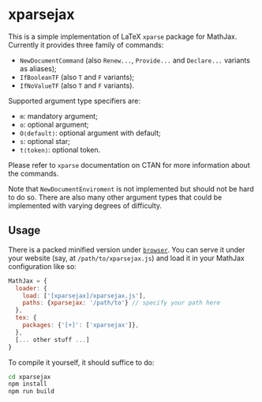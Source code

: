 # xparsejax

This is a simple implementation of LaTeX `xparse` package for MathJax. Currently it provides three family of commands:

- `NewDocumentCommand` (also `Renew...`, `Provide...` and `Declare...` variants as aliases);
- `IfBooleanTF` (also `T` and `F` variants);
- `IfNoValueTF` (also `T` and `F` variants).

Supported argument type specifiers are:
- `m`: mandatory argument;
- `o`: optional argument;
- `O⟨default⟩`: optional argument with default;
- `s`: optional star;
- `t⟨token⟩`: optional token.

Please refer to `xparse` documentation on CTAN for more information about the commands.

Note that `NewDocumentEnviroment` is not implemented but should not be hard to do so. There are also many other argument types that could be implemented with varying degrees of difficulty. 

## Usage

There is a packed minified version under [`browser`](browser). You can serve it under your website (say, at `/path/to/xparsejax.js`) and load it in your MathJax configuration like so:

```js
MathJax = {
  loader: {
    load: ['[xparsejax]/xparsejax.js'],
    paths: {xparsejax: '/path/to'} // specify your path here
  },
  tex: {
    packages: {'[+]': ['xparsejax']},
  },
  [... other stuff ...]
}
```

To compile it yourself, it should suffice to do:
```sh
cd xparsejax
npm install
npm run build
```
